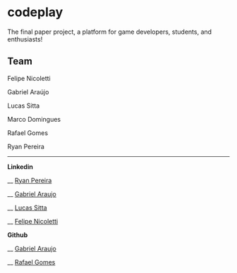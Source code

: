 # codeplay
The final paper project, a platform for game developers, students, and enthusiasts!

## Team

Felipe Nicoletti

Gabriel Araújo

Lucas Sitta

Marco Domingues

Rafael Gomes

Ryan Pereira

___

__Linkedin__

__ [Ryan Pereira](https://www.linkedin.com/in/rcovery)

__ [Gabriel Araujo](https://www.linkedin.com/in/gabriel-araujo-43b9aa1b0/)

__ [Lucas Sitta](https://www.linkedin.com/in/lucas-sitta-a45689206/)

__ [Felipe Nicoletti](https://www.linkedin.com/in/felipe-nicoletti-ab42b9253/)

__Github__

__ [Gabriel Araujo](https://github.com/GabrielAraujo02)

__ [Rafael Gomes](https://github.com/rafa010203-ux)
